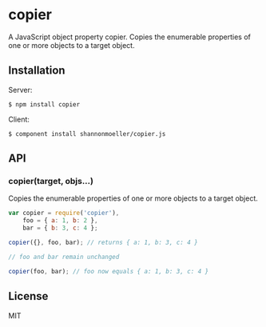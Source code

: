 # copier

  A JavaScript object property copier. Copies the enumerable properties of one or more objects to a target object.

## Installation

  Server:

    $ npm install copier

  Client:

    $ component install shannonmoeller/copier.js

## API

### copier(target, objs...)

  Copies the enumerable properties of one or more objects to a target object.

```js
var copier = require('copier'),
    foo = { a: 1, b: 2 },
    bar = { b: 3, c: 4 };

copier({}, foo, bar); // returns { a: 1, b: 3, c: 4 }

// foo and bar remain unchanged

copier(foo, bar); // foo now equals { a: 1, b: 3, c: 4 }
```

## License

  MIT
